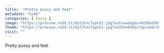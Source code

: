 ```yaml
---
title:  "Pretty pussy and feet"
metadate: "hide"
categories: [ Pussy ]
image: "https://preview.redd.it/6yt3tnc7ypn51.jpg?auto=webp&s=9d38bd3658508494f2a785987b095071b8f185a5"
thumb: "https://preview.redd.it/6yt3tnc7ypn51.jpg?width=640&crop=smart&auto=webp&s=c023c8405e19659cedfc3df2525d04286bfdc380"
visit: ""
---
```

Pretty pussy and feet
